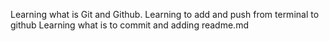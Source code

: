 Learning what is Git and Github.
Learning to add and push from terminal to github
Learning what is to commit and adding readme.md
